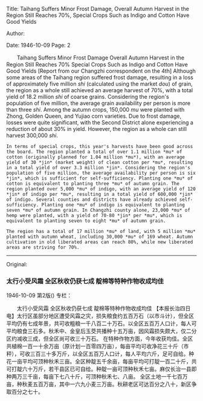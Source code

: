 Title: Taihang Suffers Minor Frost Damage, Overall Autumn Harvest in the Region Still Reaches 70%, Special Crops Such as Indigo and Cotton Have Good Yields

Author:

Date: 1946-10-09
Page: 2

　　Taihang Suffers Minor Frost Damage
    Overall Autumn Harvest in the Region Still Reaches 70%
    Special Crops Such as Indigo and Cotton Have Good Yields
    [Report from our Changzhi correspondent on the 4th] Although some areas of the Taihang region suffered frost damage, resulting in a loss of approximately five million *shi* (calculated using the market *dou*) of grain, the region as a whole still achieved an average harvest of 70%, with a total yield of 18.2 million *shi* of coarse grains. Considering the region's population of five million, the average grain availability per person is more than three *shi*. Among the autumn crops, 150,000 *mu* were planted with Zhong, Golden Queen, and Yujiao corn varieties. Due to frost damage, losses were quite significant, with the Second District alone experiencing a reduction of about 30% in yield. However, the region as a whole can still harvest 300,000 *shi*.

    In terms of special crops, this year's harvests have been good across the board. The region planted a total of over 1.1 million *mu* of cotton (originally planned for 1.04 million *mu*), with an average yield of 30 *jin* (market weight) of clean cotton per *mu*, resulting in a total yield of over 3.3 million *jin*. Considering the region's population of five million, the average availability per person is six *jin*, which is sufficient for self-sufficiency. Planting one *mu* of cotton is equivalent to planting three *mu* of autumn grain. The region planted over 5,000 *mu* of indigo, with an average yield of 120 *jin* of indigo per *mu*, resulting in a total yield of 600,000 *jin* of indigo. Several counties and districts have already achieved self-sufficiency. Planting one *mu* of indigo is equivalent to planting seven *mu* of autumn grain. In Changzhi county alone, 23,000 *mu* of hemp were planted, with a yield of 70-80 *jin* per *mu*, which is equivalent to planting seven to eight *mu* of autumn grain.

    The region has a total of 17 million *mu* of land, with 5 million *mu* planted with autumn wheat, including 30,000 *mu* of 169 wheat. Autumn cultivation in old liberated areas can reach 80%, while new liberated areas are striving for 70%.



<hr /> 

Original: 


### 太行小受风霜  全区秋收仍获七成  靛棉等特种作物收成均佳

1946-10-09
第2版()
专栏：

　　太行小受风霜
    全区秋收仍获七成
    靛棉等特种作物收成均佳
    【本报长治四日电】太行区虽部分地区遭受风霜之灾，损失粮食约五百万石（以市斗计），但全区平均仍有七成年景，共可收粗粮一千八百二十万石。以全区五百万人口计，每人可平均粮食三石多。秋禾中、金皇后玉茭共播种十五万亩，因风霜损失颇大，仅二分区约减收三成，但全区尚可收三十万石。
    在特种作物方面，今年收获均佳。全区共植棉一百一十余万亩（原计划一百零四万亩），每亩平均可收净花三十斤（市秤），可收三百三十多万斤，以全区五百万人口计，每人平均六斤，足可自给。种花一亩平均可顶种秋禾三亩。全区种靛五千余亩，每亩平均可打靛一百二十斤，共可打靛六十万斤，若干县区已可自给。种靛一亩可顶种秋禾七亩。麻仅长治一县即种两万三千亩，每亩下七八十斤，可顶种秋禾七、八亩。
    全区土地一千七百万亩，种秋麦五百万亩，其中一六九小麦三万亩。秋耕老区可达百分之八十，新区争取百分之七十。
